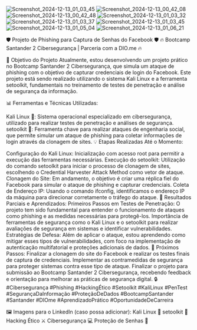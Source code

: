
![Screenshot_2024-12-13_01_03_45](https://github.com/user-attachments/assets/89a58685-d161-4bab-a49a-f4237c172437)
![Screenshot_2024-12-13_00_42_08](https://github.com/user-attachments/assets/34160274-846a-4f2a-b8a3-a86307493f85)
![Screenshot_2024-12-13_00_42_48](https://github.com/user-attachments/assets/8f9afbe1-903e-44b0-91ee-272a30c98613)
![Screenshot_2024-12-13_01_03_32](https://github.com/user-attachments/assets/7f975355-d97f-4490-9930-941afeac5043)
![Screenshot_2024-12-13_01_03_37](https://github.com/user-attachments/assets/cabcb852-9998-40d7-94d8-2699036da6bb)
![Screenshot_2024-12-13_01_03_45](https://github.com/user-attachments/assets/7857cecf-c6d6-4283-bde7-456e9fbbb0a6)
![Screenshot_2024-12-13_01_05_04](https://github.com/user-attachments/assets/e15d5f05-b0f5-43bb-a3f1-5d8134085b05)
![Screenshot_2024-12-13_01_06_21](https://github.com/user-attachments/assets/03f120ea-af87-49e9-b619-fa3a70049264)


🛡️ Projeto de Phishing para Captura de Senhas do Facebook 🛡️
🔥 Bootcamp Santander 2 Cibersegurança | Parceria com a DIO.me 🔥

🔐 Objetivo do Projeto
Atualmente, estou desenvolvendo um projeto prático no Bootcamp Santander 2 Cibersegurança, que simula um ataque de phishing com o objetivo de capturar credenciais de login do Facebook. Este projeto está sendo realizado utilizando o sistema Kali Linux e a ferramenta setoolkit, fundamentais no treinamento de testes de penetração e análise de segurança da informação.

📊 Ferramentas e Técnicas Utilizadas:

Kali Linux 🐧: Sistema operacional especializado em cibersegurança, utilizado para realizar testes de penetração e análises de segurança.
setoolkit 🎯: Ferramenta chave para realizar ataques de engenharia social, que permite simular um ataque de phishing para coletar informações de login através da clonagem de sites.
💡 Etapas Realizadas Até o Momento:

Configuração do Kali Linux: Inicialização com acesso root para permitir a execução das ferramentas necessárias.
Execução do setoolkit: Utilização do comando setoolkit para iniciar o processo de clonagem de sites, escolhendo o Credential Harvester Attack Method como vetor de ataque.
Clonagem do Site: Em andamento, o objetivo é criar uma réplica fiel do Facebook para simular o ataque de phishing e capturar credenciais.
Coleta de Endereço IP: Usando o comando ifconfig, identificamos o endereço IP da máquina para direcionar corretamente o tráfego do ataque.
🚀 Resultados Parciais e Aprendizados:
Primeiros Passos em Testes de Penetração: O projeto tem sido fundamental para entender o funcionamento de ataques como phishing e as medidas necessárias para protegê-los.
Importância de ferramentas de segurança como o Kali Linux e o setoolkit para realizar avaliações de segurança em sistemas e identificar vulnerabilidades.
Estratégias de Defesa: Além de aplicar o ataque, estou aprendendo como mitigar esses tipos de vulnerabilidades, com foco na implementação de autenticação multifatorial e proteções adicionais de dados.
🎯 Próximos Passos:
Finalizar a clonagem do site do Facebook e realizar os testes finais de captura de credenciais.
Implementar as contramedidas de segurança para proteger sistemas contra esse tipo de ataque.
Finalizar o projeto para submissão ao Bootcamp Santander 2 Cibersegurança, recebendo feedback e orientação para melhorar as práticas de segurança digital.
🔒 #Cibersegurança #Phishing #HackingÉtico #Setoolkit #KaliLinux #PenTest #SegurançaDaInformação #ProteçãoDeDados #BootcampSantander #Santander #DIOme #AprendizadoPrático #OportunidadeDeCarreira

🖼️ Imagens para o LinkedIn (caso possa adicionar):
Kali Linux 🐧
setoolkit 🎯
Hacking Ético ⚔️
Cibersegurança 💻
Proteção de Senhas 🔐
